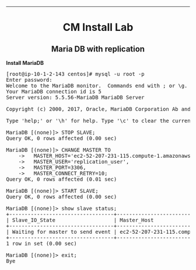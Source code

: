 ---
<div style="page-break-after: always;"></div>

# <center>CM Install Lab 
## <center> Maria DB with replication

<strong>Install MariaDB</strong>
<pre class="prettyprint">
[root@ip-10-1-2-143 centos]# mysql -u root -p
Enter password: 
Welcome to the MariaDB monitor.  Commands end with ; or \g.
Your MariaDB connection id is 5
Server version: 5.5.56-MariaDB MariaDB Server

Copyright (c) 2000, 2017, Oracle, MariaDB Corporation Ab and others.

Type 'help;' or '\h' for help. Type '\c' to clear the current input statement.

MariaDB [(none)]> STOP SLAVE;
Query OK, 0 rows affected (0.00 sec)

MariaDB [(none)]> CHANGE MASTER TO
    ->   MASTER_HOST='ec2-52-207-231-115.compute-1.amazonaws.com.',
    ->   MASTER_USER='replication_user',
    ->   MASTER_PORT=3306,
    ->   MASTER_CONNECT_RETRY=10;
Query OK, 0 rows affected (0.01 sec)

MariaDB [(none)]> START SLAVE;
Query OK, 0 rows affected (0.00 sec)

MariaDB [(none)]> show slave status;
+----------------------------------+---------------------------------------------+------------------+-------------+---------------+-----------------+---------------------+-----------------------+---------------+-----------------------+------------------+-------------------+-----------------+---------------------+--------------------+------------------------+-------------------------+-----------------------------+------------+------------+--------------+---------------------+-----------------+-----------------+----------------+---------------+--------------------+--------------------+--------------------+-----------------+-------------------+----------------+-----------------------+-------------------------------+---------------+---------------+----------------+----------------+-----------------------------+------------------+
| Slave_IO_State                   | Master_Host                                 | Master_User      | Master_Port | Connect_Retry | Master_Log_File | Read_Master_Log_Pos | Relay_Log_File        | Relay_Log_Pos | Relay_Master_Log_File | Slave_IO_Running | Slave_SQL_Running | Replicate_Do_DB | Replicate_Ignore_DB | Replicate_Do_Table | Replicate_Ignore_Table | Replicate_Wild_Do_Table | Replicate_Wild_Ignore_Table | Last_Errno | Last_Error | Skip_Counter | Exec_Master_Log_Pos | Relay_Log_Space | Until_Condition | Until_Log_File | Until_Log_Pos | Master_SSL_Allowed | Master_SSL_CA_File | Master_SSL_CA_Path | Master_SSL_Cert | Master_SSL_Cipher | Master_SSL_Key | Seconds_Behind_Master | Master_SSL_Verify_Server_Cert | Last_IO_Errno | Last_IO_Error | Last_SQL_Errno | Last_SQL_Error | Replicate_Ignore_Server_Ids | Master_Server_Id |
+----------------------------------+---------------------------------------------+------------------+-------------+---------------+-----------------+---------------------+-----------------------+---------------+-----------------------+------------------+-------------------+-----------------+---------------------+--------------------+------------------------+-------------------------+-----------------------------+------------+------------+--------------+---------------------+-----------------+-----------------+----------------+---------------+--------------------+--------------------+--------------------+-----------------+-------------------+----------------+-----------------------+-------------------------------+---------------+---------------+----------------+----------------+-----------------------------+------------------+
| Waiting for master to send event | ec2-52-207-231-115.compute-1.amazonaws.com. | replication_user |        3306 |            10 | sebc-bin.000001 |                 370 | sebc-relay-bin.000002 |           653 | sebc-bin.000001       | Yes              | Yes               |                 |                     |                    |                        |                         |                             |          0 |            |            0 |                 370 |             946 | None            |                |             0 | No                 |                    |                    |                 |                   |                |                     0 | No                            |             0 |               |              0 |                |                             |                1 |
+----------------------------------+---------------------------------------------+------------------+-------------+---------------+-----------------+---------------------+-----------------------+---------------+-----------------------+------------------+-------------------+-----------------+---------------------+--------------------+------------------------+-------------------------+-----------------------------+------------+------------+--------------+---------------------+-----------------+-----------------+----------------+---------------+--------------------+--------------------+--------------------+-----------------+-------------------+----------------+-----------------------+-------------------------------+---------------+---------------+----------------+----------------+-----------------------------+------------------+
1 row in set (0.00 sec)

MariaDB [(none)]> exit;
Bye
</pre>
